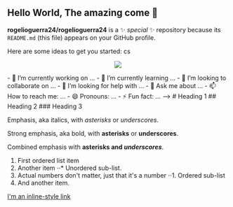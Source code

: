 ## Hello World, The amazing come 🥳


**rogelioguerra24/rogelioguerra24** is a ✨ _special_ ✨ repository because its `README.md` (this file) appears on your GitHub profile.

Here are some ideas to get you started:
cs
<p align="center">
  <a href="https://skillicons.dev">
    <img src="https://skillicons.dev/icons?i=git,cs,js" />
  </a>
</p>
- 🔭 I’m currently working on ...
- 🌱 I’m currently learning ...
- 👯 I’m looking to collaborate on ...
- 🤔 I’m looking for help with ...
- 💬 Ask me about ...
- 📫 How to reach me: ...
- 😄 Pronouns: ...
- ⚡ Fun fact: ...
-->
# Heading 1
## Heading 2
### Heading 3

Emphasis, aka italics, with *asterisks* or _underscores_.

Strong emphasis, aka bold, with **asterisks** or __underscores__.

Combined emphasis with **asterisks and _underscores_**.
1. First ordered list item
2. Another item
⋅⋅* Unordered sub-list. 
1. Actual numbers don't matter, just that it's a number
⋅⋅1. Ordered sub-list
4. And another item.

[I'm an inline-style link](https://www.google.com)

